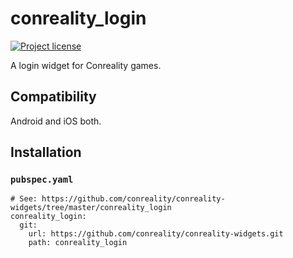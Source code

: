 conreality_login
================

[![Project license](https://img.shields.io/badge/license-Public%20Domain-blue.svg)](https://unlicense.org)

A login widget for Conreality games.

Compatibility
-------------

Android and iOS both.

Installation
------------

### `pubspec.yaml`

    # See: https://github.com/conreality/conreality-widgets/tree/master/conreality_login
    conreality_login:
      git:
        url: https://github.com/conreality/conreality-widgets.git
        path: conreality_login
